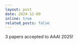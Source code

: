 ```yaml
---
layout: post
date: 2024-12-09
inline: true
related_posts: false
---
```



3 papers accepted to AAAI 2025!